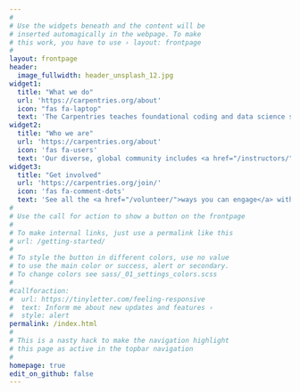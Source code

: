 ```yaml
---
#
# Use the widgets beneath and the content will be
# inserted automagically in the webpage. To make
# this work, you have to use › layout: frontpage
#
layout: frontpage
header:
  image_fullwidth: header_unsplash_12.jpg
widget1:
  title: "What we do"
  url: 'https://carpentries.org/about'
  icon: "fas fa-laptop"
  text: 'The Carpentries teaches foundational coding and data science skills to researchers worldwide. Software Carpentry, Data Carpentry, and Library Carpentry workshops are based on our lessons. Workshop hosts, Instructors, and learners must be prepared to follow our <a href="http://docs.carpentries.org/topic_folders/policies/code-of-conduct.html">Code of Conduct</a>.'
widget2:
  title: "Who we are"
  url: 'https://carpentries.org/about'
  icon: 'fas fa-users'
  text: 'Our diverse, global community includes <a href="/instructors/">Instructors</a>, helpers, <a href="/trainers/">Trainers</a>, <a href="/maintainers/">Maintainers</a>, <a href="https://carpentries.org/mentors">Mentors</a>, community champions, <a href="/members/">member organisations</a>, supporters, workshop organisers, <a href="/team/">staff</a> and a whole lot <a href="/community/">more</a>.'
widget3:
  title: "Get involved"
  url: 'https://carpentries.org/join/'
  icon: 'fas fa-comment-dots'
  text: 'See all the <a href="/volunteer/">ways you can engage</a> with The Carpentries. Get information about upcoming events such as workshops, meetups, and discussions from our <a href="/community/#community-events">community calendar</a>, or from our twice-monthly <a href="/newsletter/">newsletter</a>, <em>Carpentry Clippings</em>. Follow us on <a href="https://twitter.com/thecarpentries/">Twitter</a>, <a href="https://www.facebook.com/carpentries">Facebook</a>, and <a href="https://swc-slack-invite.herokuapp.com/">Slack</a>.'
#
# Use the call for action to show a button on the frontpage
#
# To make internal links, just use a permalink like this
# url: /getting-started/
#
# To style the button in different colors, use no value
# to use the main color or success, alert or secondary.
# To change colors see sass/_01_settings_colors.scss
#
#callforaction:
#  url: https://tinyletter.com/feeling-responsive
#  text: Inform me about new updates and features ›
#  style: alert
permalink: /index.html
#
# This is a nasty hack to make the navigation highlight
# this page as active in the topbar navigation
#
homepage: true
edit_on_github: false
---
```

